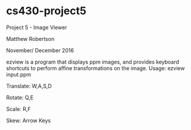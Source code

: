 # cs430-project5
Project 5 - Image Viewer

Matthew Robertson

November/ December 2016

ezview is a program that displays ppm images, and provides keyboard shortcuts to perform affine transformations on the image.
Usage:
ezview input.ppm

Translate:
W,A,S,D

Rotate:
Q,E

Scale:
R,F

Skew:
Arrow Keys
